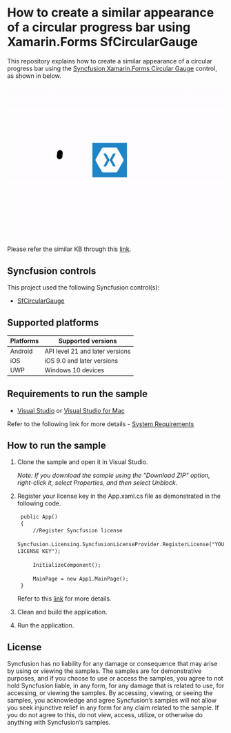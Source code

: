 # How to create a similar appearance of a circular progress bar using Xamarin.Forms SfCircularGauge

This repository explains how to create a similar appearance of a circular progress bar using the [Syncfusion Xamarin.Forms Circular Gauge](https://help.syncfusion.com/xamarin/circular-gauge/getting-started) control, as shown in below.

 ![](Output.gif)
 
 Please refer the similar KB through this [link](https://www.syncfusion.com/kb/6620/how-to-use-a-circular-gauge-control-as-a-circular-progress-bar).

## Syncfusion controls

This project used the following Syncfusion control(s):
* [SfCircularGauge](https://www.syncfusion.com/xamarin-ui-controls/xamarin-circular-gauge)

## Supported platforms

| Platforms | Supported versions |
| --------- | ------------------ |
| Android   | API level 21 and later versions |
| iOS | iOS 9.0 and later versions |
| UWP | Windows 10 devices |

## Requirements to run the sample

* [Visual Studio](https://visualstudio.microsoft.com/downloads/) or [Visual Studio for Mac](https://visualstudio.microsoft.com/vs/mac/)

Refer to the following link for more details - [System Requirements](https://help.syncfusion.com/xamarin-ios/system-requirements)

## How to run the sample

1. Clone the sample and open it in Visual Studio.

   *Note: If you download the sample using the "Download ZIP" option, right-click it, select Properties, and then select Unblock.*
   
2. Register your license key in the App.xaml.cs file as demonstrated in the following code.

		public App()
		{
			//Register Syncfusion license
			Syncfusion.Licensing.SyncfusionLicenseProvider.RegisterLicense("YOUR LICENSE KEY");
	
			InitializeComponent();
	
			MainPage = new App1.MainPage();
		}
		
	Refer to this [link](https://help.syncfusion.com/xamarin/licensing/overview) for more details.
	
3. Clean and build the application.

4. Run the application.

## License

Syncfusion has no liability for any damage or consequence that may arise by using or viewing the samples. The samples are for demonstrative purposes, and if you choose to use or access the samples, you agree to not hold Syncfusion liable, in any form, for any damage that is related to use, for accessing, or viewing the samples. By accessing, viewing, or seeing the samples, you acknowledge and agree Syncfusion’s samples will not allow you seek injunctive relief in any form for any claim related to the sample. If you do not agree to this, do not view, access, utilize, or otherwise do anything with Syncfusion’s samples.

